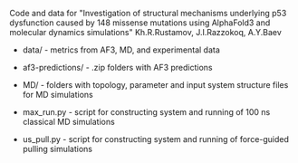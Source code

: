 Code and data for "Investigation of structural mechanisms underlying p53 dysfunction caused by 148 missense mutations using AlphaFold3 and molecular dynamics simulations" Kh.R.Rustamov, J.I.Razzokoq, A.Y.Baev

- data/ - metrics from AF3, MD, and experimental data
- af3-predictions/ - .zip folders with AF3 predictions
- MD/ - folders with topology, parameter and input system structure files for MD simulations

- max_run.py - script for constructing system and running of 100 ns classical MD simulations
- us_pull.py - script for constructing system and running of force-guided pulling simulations
